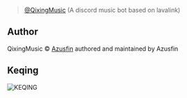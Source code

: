 > [@QixingMusic](https://github.com/Azusfin/qixing-music) (A discord music bot based on lavalink)

## Author

QixingMusic © [Azusfin](https://github.com/Azusfin) authored and maintained by Azusfin

## Keqing

![KEQING](https://cdn.discordapp.com/attachments/789656208276848682/927559238224592916/Z.jpg)
